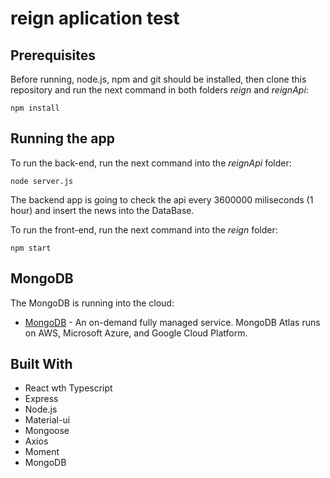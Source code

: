 # reign aplication test

## Prerequisites
Before running, node.js, npm and git should be installed, then clone this repository and run the next command in both folders *reign* and *reignApi*:
```
npm install
```

## Running the app
To run the back-end, run the next command into the *reignApi* folder:
```
node server.js
```
The backend app is going to check the api every 3600000 miliseconds (1 hour) and insert the news into the DataBase.

To run the front-end, run the next command into the *reign* folder:
```
npm start
```
## MongoDB
The MongoDB is running into the cloud:
* [MongoDB](https://www.mongodb.com/cloud/atlas) - An on-demand fully managed service. MongoDB Atlas runs on AWS, Microsoft Azure, and Google Cloud Platform.

## Built With
* React wth Typescript
* Express
* Node.js
* Material-ui
* Mongoose
* Axios
* Moment
* MongoDB
